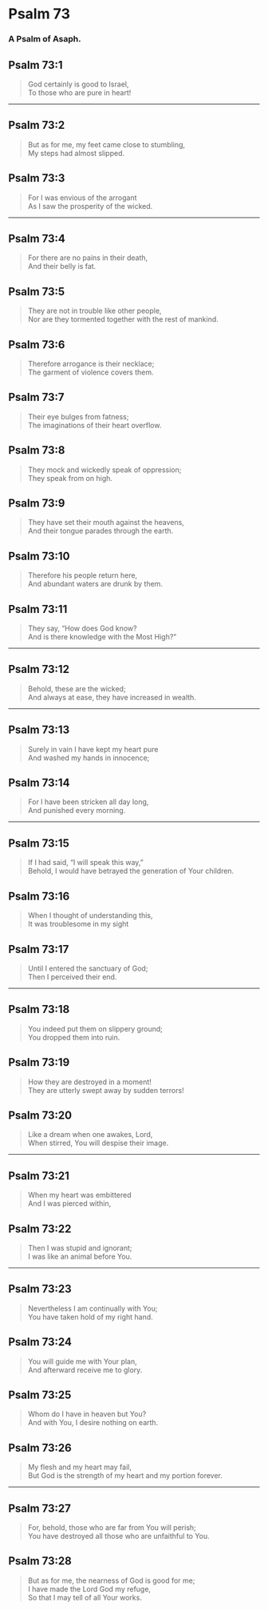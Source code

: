 # Psalm 73

### A Psalm of Asaph.

## Psalm 73:1

> God certainly is good to Israel,  
> To those who are pure in heart!

---

## Psalm 73:2

> But as for me, my feet came close to stumbling,  
> My steps had almost slipped.

## Psalm 73:3

> For I was envious of the arrogant  
> As I saw the prosperity of the wicked.

---

## Psalm 73:4

> For there are no pains in their death,  
> And their belly is fat.

## Psalm 73:5

> They are not in trouble like other people,  
> Nor are they tormented together with the rest of mankind.

## Psalm 73:6

> Therefore arrogance is their necklace;  
> The garment of violence covers them.

## Psalm 73:7

> Their eye bulges from fatness;  
> The imaginations of their heart overflow.

## Psalm 73:8

> They mock and wickedly speak of oppression;  
> They speak from on high.

## Psalm 73:9

> They have set their mouth against the heavens,  
> And their tongue parades through the earth.

## Psalm 73:10

> Therefore his people return here,  
> And abundant waters are drunk by them.

## Psalm 73:11

> They say, “How does God know?  
> And is there knowledge with the Most High?”

---

## Psalm 73:12

> Behold, these are the wicked;  
> And always at ease, they have increased in wealth.

---

## Psalm 73:13

> Surely in vain I have kept my heart pure  
> And washed my hands in innocence;

## Psalm 73:14

> For I have been stricken all day long,  
> And punished every morning.

---

## Psalm 73:15

> If I had said, “I will speak this way,”  
> Behold, I would have betrayed the generation of Your children.

## Psalm 73:16

> When I thought of understanding this,  
> It was troublesome in my sight

## Psalm 73:17

> Until I entered the sanctuary of God;  
> Then I perceived their end.

---

## Psalm 73:18

> You indeed put them on slippery ground;  
> You dropped them into ruin.

## Psalm 73:19

> How they are destroyed in a moment!  
> They are utterly swept away by sudden terrors!

## Psalm 73:20

> Like a dream when one awakes, Lord,  
> When stirred, You will despise their image.

---

## Psalm 73:21

> When my heart was embittered  
> And I was pierced within,

## Psalm 73:22

> Then I was stupid and ignorant;  
> I was like an animal before You.

---

## Psalm 73:23

> Nevertheless I am continually with You;  
> You have taken hold of my right hand.

## Psalm 73:24

> You will guide me with Your plan,  
> And afterward receive me to glory.

## Psalm 73:25

> Whom do I have in heaven but You?  
> And with You, I desire nothing on earth.

## Psalm 73:26

> My flesh and my heart may fail,  
> But God is the strength of my heart and my portion forever.

---

## Psalm 73:27

> For, behold, those who are far from You will perish;  
> You have destroyed all those who are unfaithful to You.

## Psalm 73:28

> But as for me, the nearness of God is good for me;  
> I have made the Lord God my refuge,  
> So that I may tell of all Your works.
